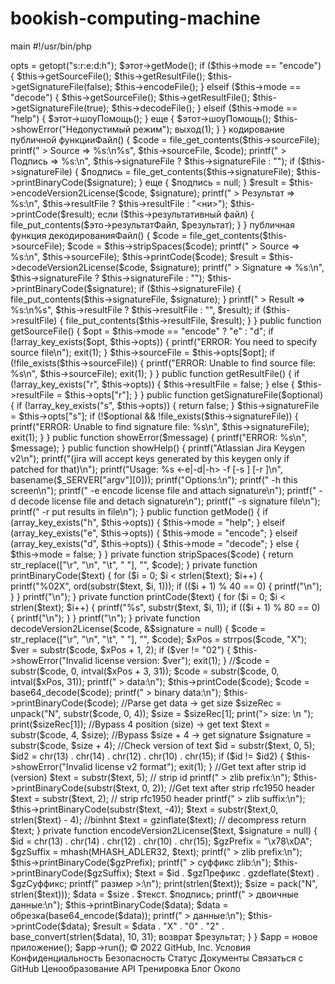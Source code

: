 # bookish-computing-machine
main
#!/usr/bin/php
<?php



Класс Применение
{
    публичные $opts;

    публичный $режим;

    общедоступный $sourceФайл;

    публичная $подписьФайл;

    общедоступный $resultFile;

    запуск публичной функции ()
    {
        $this->opts = getopt("s:r:e:d:h");

        $этот->getMode();

        if ($this->mode == "encode") {
            $this->getSourceFile();
            $this->getResultFile();
            $this->getSignatureFile(false);
            $this->encodeFile();
        } elseif ($this->mode == "decode") {
            $this->getSourceFile();
            $this->getResultFile();
            $this->getSignatureFile(true);
            $this->decodeFile();
        } elseif ($this->mode == "help") {
            $этот->шоуПомощь();
        } еще {
            $этот->шоуПомощь();
            $this->showError("Недопустимый режим");
            выход(1);
        }
    }

    кодирование публичной  функцииФайл()
    {
        $code = file_get_contents($this->sourceFile);
        printf(" > Source => %s:\n%s", $this->sourceFile, $code);

        printf(" > Подпись => %s:\n", $this->signatureFile ? $this->signatureFile : "<none>");
        if ($this->signatureFile) {
            $подпись = file_get_contents($this->signatureFile);
            $this->printBinaryCode($signature);
        } еще {
            $подпись = null;
        }

        $result = $this->encodeVersion2License($code, $signature);
        printf(" > Результат => %s:\n", $this->resultFile ? $this->resultFile : "<ни>");
        $this->printCode($result);
        если ($this->результативный файл) {
            file_put_contents($это->результатФайл, $результат);
        }
    }

    публичная функция декодированияФайл()
    {
        $code = file_get_contents($this->sourceFile);
        $code = $this->stripSpaces($code);
        printf(" > Source => %s:\n", $this->sourceFile);
        $this->printCode($code);

        $result = $this->decodeVersion2License($code, $signature);

        printf(" > Signature => %s:\n", $this->signatureFile ? $this->signatureFile : "<none>");
        $this->printBinaryCode($signature);
        if ($this->signatureFile) {
            file_put_contents($this->signatureFile, $signature);
        }

        printf(" > Result => %s:\n%s", $this->resultFile ? $this->resultFile : "<none>", $result);
        if ($this->resultFile) {
            file_put_contents($this->resultFile, $result);
        }
    }

    public function getSourceFile()
    {
        $opt = $this->mode == "encode" ? "e" : "d";
        if (!array_key_exists($opt, $this->opts)) {
            printf("ERROR: You need to specify source file\n");
            exit(1);
        }
        $this->sourceFile = $this->opts[$opt];
        if (!file_exists($this->sourceFile)) {
            printf("ERROR: Unable to find source file: %s\n", $this->sourceFile);
            exit(1);
        }
    }

    public function getResultFile()
    {
        if (!array_key_exists("r", $this->opts)) {
            $this->resultFile = false;
        } else {
            $this->resultFile = $this->opts["r"];
        }
    }

    public function getSignatureFile($optional)
    {
        if (!array_key_exists("s", $this->opts)) {
            return false;
        }
        $this->signatureFile = $this->opts["s"];
        if (!$optional && !file_exists($this->signatureFile)) {
            printf("ERROR: Unable to find signature file: %s\n", $this->signatureFile);
            exit(1);
        }
    }

    public function showError($message)
    {
        printf("ERROR: %s\n", $message);
    }

    public function showHelp()
    {
        printf("Atlassian Jira Keygen v2\n");
        printf("(jira will accept keys generated by this keygen only if patched for that)\n");
        printf("Usage: %s <-e|-d|-h> -f <source file> [-s <signature file>] [-r <result file>]\n", basename($_SERVER["argv"][0]));
        printf("Options:\n");
        printf(" -h    this screen\n");
        printf(" -e    encode license file and attach signature\n");
        printf(" -d    decode license file and detach signature\n");
        printf(" -s    signature file\n");
        printf(" -r    put results in file\n");
    }

    public function getMode()
    {
        if (array_key_exists("h", $this->opts)) {
            $this->mode = "help";
        } elseif (array_key_exists("e", $this->opts)) {
            $this->mode = "encode";
        } elseif (array_key_exists("d", $this->opts)) {
            $this->mode = "decode";
        } else {
            $this->mode = false;
        }
    }

    private function stripSpaces($code)
    {
        return str_replace(["\r", "\n", "\t", " "], "", $code);
    }

    private function printBinaryCode($text)
    {
        for ($i = 0; $i < strlen($text); $i++) {
            printf("%02X", ord(substr($text, $i, 1)));
            if (($i + 1) % 40 == 0) {
                printf("\n");
            }
        }
        printf("\n");
    }

    private function printCode($text)
    {
        for ($i = 0; $i < strlen($text); $i++) {
            printf("%s", substr($text, $i, 1));
            if (($i + 1) % 80 == 0) {
                printf("\n");
            }
        }
        printf("\n");
    }

    private function decodeVersion2License($code, &$signature = null)
    {
        $code = str_replace(["\r", "\n", "\t", " "], "", $code);

        $xPos = strrpos($code, "X");
        $ver = substr($code, $xPos + 1, 2);
        if ($ver != "02") {
            $this->showError("Invalid license version: $ver");
            exit(1);
        }
        //$code = substr($code, 0, intval($xPos + 3, 31));

        $code = substr($code, 0, intval($xPos, 31));

        printf(" > data:\n");
        $this->printCode($code);

        $code = base64_decode($code);

        printf(" > binary data:\n");
        $this->printBinaryCode($code);

        //Parse get data -> get size
        $sizeRec = unpack("N", substr($code, 0, 4));
        $size = $sizeRec[1];
        print("> size: \n ");
        print($sizeRec[1]);

        //Bypass 4 position (size) -> get text
        $text = substr($code, 4, $size);

        //Bypass $size + 4 -> get signature
        $signature = substr($code, $size + 4);

        //Check version of text
        $id = substr($text, 0, 5);
        $id2 = chr(13) . chr(14) . chr(12) . chr(10) . chr(15);
        if ($id != $id2) {
            $this->showError("Invalid license v2 format");
            exit(1);
        }
        //Get text after strip id (version)
        $text = substr($text, 5);   // strip id
        printf(" > zlib prefix:\n");
        $this->printBinaryCode(substr($text, 0, 2));

        //Get text after strip rfc1950 header
        $text = substr($text, 2);   // strip rfc1950 header
        printf(" > zlib suffix:\n");
        $this->printBinaryCode(substr($text, -4));

        $text = substr($text,0, strlen($text) - 4); //binhnt

        $text = gzinflate($text);   // decompress

        return $text;
    }

    private function encodeVersion2License($text, $signature = null)
    {
        $id = chr(13) . chr(14) . chr(12) . chr(10) . chr(15);
        $gzPrefix = "\x78\xDA";
        $gzSuffix = mhash(MHASH_ADLER32, $text);
        printf(" > zlib prefix:\n");
        $this->printBinaryCode($gzPrefix);
        printf(" > суффикс zlib:\n");
        $this->printBinaryCode($gzSuffix);

        $text = $id . $gzПрефикс . gzdeflate($text) . $gzСуффикс;
        printf(" размер >:\n");
        print(strlen($text));
        $size = pack("N", strlen($text)));

        $data = $size . $текст. $подпись;

        printf(" > двоичные данные:\n");
        $this->printBinaryCode($data);

        $data = обрезка(base64_encode($data));
        printf(" > данные:\n");
        $this->printCode($data);

        $result = $data . "Х" . "0" . "2" . base_convert(strlen($data), 10, 31);
        возврат $результат;
    }
}

$app = новое приложение();
$app->run();
© 2022 GitHub, Inc.
Условия
Конфиденциальность
Безопасность
Статус
Документы
Связаться с GitHub
Ценообразование
API
Тренировка
Блог
Около
